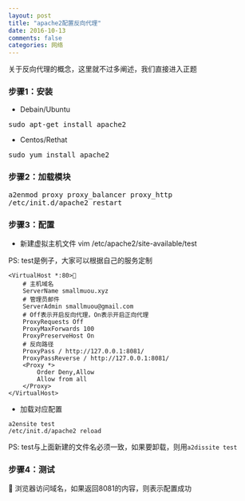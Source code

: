 ```yaml
---
layout: post
title: "apache2配置反向代理"
date: 2016-10-13
comments: false
categories: 网络
---
```


关于反向代理的概念，这里就不过多阐述，我们直接进入正题


### 步骤1：安装

* Debain/Ubuntu
<pre>
sudo apt-get install apache2
</pre>

* Centos/Rethat
<pre>
sudo yum install apache2
</pre>

### 步骤2：加载模块

<pre>
a2enmod proxy proxy_balancer proxy_http
/etc/init.d/apache2 restart
</pre>

### 步骤3：配置
* 新建虚拟主机文件
vim /etc/apache2/site-available/test    

PS: test是例子，大家可以根据自己的服务定制

```
<VirtualHost *:80>
	# 主机域名
    ServerName smallmuou.xyz
    # 管理员邮件
    ServerAdmin smallmuou@gmail.com
    # Off表示开启反向代理，On表示开启正向代理
	ProxyRequests Off
	ProxyMaxForwards 100
	ProxyPreserveHost On
	# 反向路径
	ProxyPass / http://127.0.0.1:8081/
	ProxyPassReverse / http://127.0.0.1:8081/
	<Proxy *>
		Order Deny,Allow
		Allow from all
	</Proxy>
</VirtualHost>
```
* 加载对应配置

```
a2ensite test
/etc/init.d/apache2 reload
```
PS: test与上面新建的文件名必须一致，如果要卸载，则用`a2dissite test`


### 步骤4：测试

浏览器访问域名，如果返回8081的内容，则表示配置成功


